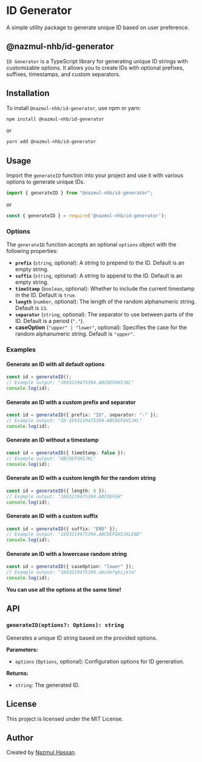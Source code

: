 # ID Generator

A simple utility package to generate unique ID based on user preference.

## @nazmul-nhb/id-generator

`ID Generator` is a TypeScript library for generating unique ID strings with customizable options. It allows you to create IDs with optional prefixes, suffixes, timestamps, and custom separators.

## Installation

To install `@nazmul-nhb/id-generator`, use npm or yarn:

```bash
npm install @nazmul-nhb/id-generator
```

or

```bash
yarn add @nazmul-nhb/id-generator
```

## Usage

Import the `generateID` function into your project and use it with various options to generate unique IDs.

```typescript
import { generateID } from "@nazmul-nhb/id-generator";
```

or

```javascript
const { generateID } = require('@nazmul-nhb/id-generator');
```

### Options

The `generateID` function accepts an optional `options` object with the following properties:

- **`prefix`** (`string`, optional): A string to prepend to the ID. Default is an empty string.
- **`suffix`** (`string`, optional): A string to append to the ID. Default is an empty string.
- **`timeStamp`** (`boolean`, optional): Whether to include the current timestamp in the ID. Default is `true`.
- **`length`** (`number`, optional): The length of the random alphanumeric string. Default is `13`.
- **`separator`** (`string`, optional): The separator to use between parts of the ID. Default is a period (`"."`).
- **caseOption** (`"upper" | "lower"`, optional): Specifies the case for the random alphanumeric string. Default is `"upper"`.

### Examples

#### Generate an ID with all default options

```typescript
const id = generateID();
// Example output: "1693219475394.ABCDEFGHIJKL"
console.log(id);
```

#### Generate an ID with a custom prefix and separator

```typescript
const id = generateID({ prefix: "ID", separator: "-" });
// Example output: "ID-1693219475394-ABCDEFGHIJKL"
console.log(id);
```

#### Generate an ID without a timestamp

```typescript
const id = generateID({ timeStamp: false });
// Example output: "ABCDEFGHIJKL"
console.log(id);
```

#### Generate an ID with a custom length for the random string

```typescript
const id = generateID({ length: 8 });
// Example output: "1693219475394.ABCDEFGH"
console.log(id);
```

#### Generate an ID with a custom suffix

```typescript
const id = generateID({ suffix: "END" });
// Example output: "1693219475394.ABCDEFGHIJKLEND"
console.log(id);
```

#### Generate an ID with a lowercase random string

```typescript
const id = generateID({ caseOption: "lower" });
// Example output: "1693219475394.abcdefghijklm"
console.log(id);
```

**You can use all the options at the same time!**

## API

### `generateID(options?: Options): string`

Generates a unique ID string based on the provided options.

**Parameters:**

- `options` (`Options`, optional): Configuration options for ID generation.

**Returns:**

- `string`: The generated ID.

## License

This project is licensed under the MIT License.

## Author

Created by [Nazmul Hassan](https://github.com/nazmul-nhb).
